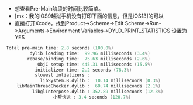 - 想查看Pre-Main阶段的时间比较简单。
- [mx：我的iOS9越狱手机没有打印下面的信息，但是iOS13]的可以
- 直接打开Xcode，找到Product->Scheme->Edit Scheme->Run->Arguments->Environment Variables->DYLD_PRINT_STATISTICS 设置为 YES

```objectivec
Total pre-main time: 2.8 seconds (100.0%)
         dylib loading time:  99.96 milliseconds (3.4%)
        rebase/binding time:  75.63 milliseconds (2.6%)
            ObjC setup time: 445.31 milliseconds (15.5%)
           initializer time: 2.2 seconds (78.3%)
           slowest intializers :
             libSystem.B.dylib :  10.14 milliseconds (0.3%)
    libMainThreadChecker.dylib :  60.74 milliseconds (2.1%)
          libglInterpose.dylib : 352.89 milliseconds (12.3%)
                  小帮快送 : 3.4 seconds (120.7%)
```